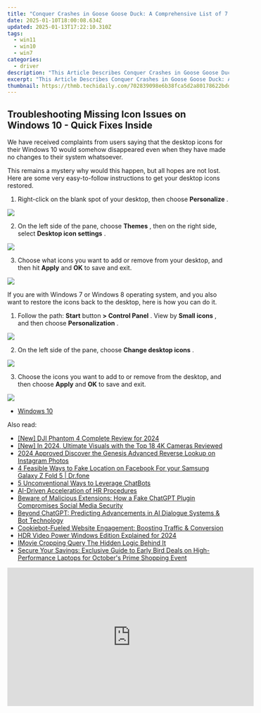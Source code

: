 ```yaml
---
title: "Conquer Crashes in Goose Goose Duck: A Comprehensive List of 7 PC Troubleshooting Strategies"
date: 2025-01-10T18:00:08.634Z
updated: 2025-01-13T17:22:10.310Z
tags:
  - win11
  - win10
  - win7
categories:
  - driver
description: "This Article Describes Conquer Crashes in Goose Goose Duck: A Comprehensive List of 7 PC Troubleshooting Strategies"
excerpt: "This Article Describes Conquer Crashes in Goose Goose Duck: A Comprehensive List of 7 PC Troubleshooting Strategies"
thumbnail: https://thmb.techidaily.com/702839098e6b38fca5d2a80178622bdd12571904afc3e2a79991d9aa352013d7.jpg
---
```


## Troubleshooting Missing Icon Issues on Windows 10 - Quick Fixes Inside

We have received complaints from users saying that the desktop icons for their Windows 10 would somehow disappeared even when they have made no changes to their system whatsoever.

 This remains a mystery why would this happen, but all hopes are not lost. Here are some very easy-to-follow instructions to get your desktop icons restored.

 1) Right-click on the blank spot of your desktop, then choose **Personalize** .

![](https://images.drivereasy.com/wp-content/uploads/2017/01/img_588028229b7cc.png)

 2) On the left side of the pane, choose **Themes** , then on the right side, select **Desktop icon settings** .

![](https://images.drivereasy.com/wp-content/uploads/2017/01/img_58802e92df990.jpg)

 3) Choose what icons you want to add or remove from your desktop, and then hit **Apply** and **OK** to save and exit.

![](https://images.drivereasy.com/wp-content/uploads/2017/01/img_58802f339c201.png)

 If you are with Windows 7 or Windows 8 operating system, and you also want to restore the icons back to the desktop, here is how you can do it.

 1) Follow the path: **Start** button **\> Control Panel** . View by **Small icons** , and then choose **Personalization** .

![](https://images.drivereasy.com/wp-content/uploads/2017/01/img_5880348cc53ea.jpg)

 2) On the left side of the pane, choose **Change desktop icons** .

![](https://images.drivereasy.com/wp-content/uploads/2017/01/img_588034ebed73e.png)

 3) Choose the icons you want to add to or remove from the desktop, and then choose **Apply** and **OK** to save and exit.

![](https://images.drivereasy.com/wp-content/uploads/2017/01/img_5880356ed7e6a.png)

* [Windows 10](https://tools.techidaily.com/drivereasy/download/)

<ins class="adsbygoogle"
     style="display:block"
     data-ad-format="autorelaxed"
     data-ad-client="ca-pub-7571918770474297"
     data-ad-slot="1223367746"></ins>

<ins class="adsbygoogle"
     style="display:block"
     data-ad-client="ca-pub-7571918770474297"
     data-ad-slot="8358498916"
     data-ad-format="auto"
     data-full-width-responsive="true"></ins>

<span class="atpl-alsoreadstyle">Also read:</span>
<div><ul>
<li><a href="https://article-knowledge.techidaily.com/new-dji-phantom-4-complete-review-for-2024/"><u>[New] DJI Phantom 4 Complete Review for 2024</u></a></li>
<li><a href="https://fox-blue.techidaily.com/new-in-2024-ultimate-visuals-with-the-top-18-4k-cameras-reviewed/"><u>[New] In 2024, Ultimate Visuals with the Top 18 4K Cameras Reviewed</u></a></li>
<li><a href="https://instagram-video-recordings.techidaily.com/2024-approved-discover-the-genesis-advanced-reverse-lookup-on-instagram-photos/"><u>2024 Approved Discover the Genesis Advanced Reverse Lookup on Instagram Photos</u></a></li>
<li><a href="https://location-social.techidaily.com/4-feasible-ways-to-fake-location-on-facebook-for-your-samsung-galaxy-z-fold-5-drfone-by-drfone-virtual-android/"><u>4 Feasible Ways to Fake Location on Facebook For your Samsung Galaxy Z Fold 5 | Dr.fone</u></a></li>
<li><a href="https://tech-haven.techidaily.com/5-unconventional-ways-to-leverage-chatbots/"><u>5 Unconventional Ways to Leverage ChatBots</u></a></li>
<li><a href="https://tech-haven.techidaily.com/ai-driven-acceleration-of-hr-procedures/"><u>AI-Driven Acceleration of HR Procedures</u></a></li>
<li><a href="https://tech-haven.techidaily.com/beware-of-malicious-extensions-how-a-fake-chatgpt-plugin-compromises-social-media-security/"><u>Beware of Malicious Extensions: How a Fake ChatGPT Plugin Compromises Social Media Security</u></a></li>
<li><a href="https://tech-haven.techidaily.com/beyond-chatgpt-predicting-advancements-in-ai-dialogue-systems-and-bot-technology/"><u>Beyond ChatGPT: Predicting Advancements in AI Dialogue Systems & Bot Technology</u></a></li>
<li><a href="https://data-safeguard.techidaily.com/cookiebot-fueled-website-engagement-boosting-traffic-and-conversion/"><u>Cookiebot-Fueled Website Engagement: Boosting Traffic & Conversion</u></a></li>
<li><a href="https://some-techniques.techidaily.com/hdr-video-power-windows-edition-explained-for-2024/"><u>HDR Video Power Windows Edition Explained for 2024</u></a></li>
<li><a href="https://extra-resources.techidaily.com/imovie-cropping-query-the-hidden-logic-behind-it/"><u>IMovie Cropping Query The Hidden Logic Behind It</u></a></li>
<li><a href="https://hardware-updates.techidaily.com/secure-your-savings-exclusive-guide-to-early-bird-deals-on-high-performance-laptops-for-octobers-prime-shopping-event/"><u>Secure Your Savings: Exclusive Guide to Early Bird Deals on High-Performance Laptops for October's Prime Shopping Event</u></a></li>
</ul></div>

<!-- affiliate ads begin -->
<iframe width="560" height="315" src="https://www.youtube.com/embed/OZQJUTr44rA?si=ADA0nD1VnXjR_sH0" title="YouTube video player" frameborder="0" allow="accelerometer; autoplay; clipboard-write; encrypted-media; gyroscope; picture-in-picture; web-share" referrerpolicy="strict-origin-when-cross-origin" allowfullscreen></iframe>
<!-- affiliate ads end -->

